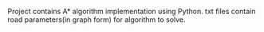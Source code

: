 Project contains A* algorithm implementation using Python. txt files contain road parameters(in graph form) for algorithm to solve.
